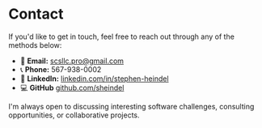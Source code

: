 # Contact

If you'd like to get in touch, feel free to reach out through any of the methods below:

- 📧 **Email:** [scsllc.pro@gmail.com](mailto:scsllc.pro@gmail.com)
- 📞 **Phone:** 567-938-0002
- 💼 **LinkedIn:** [linkedin.com/in/stephen-heindel](https://www.linkedin.com/in/stephen-heindel/)
- 💻 **GitHub** [github.com/sheindel](https://github.com/sheindel)

I'm always open to discussing interesting software challenges, consulting opportunities, or collaborative projects.